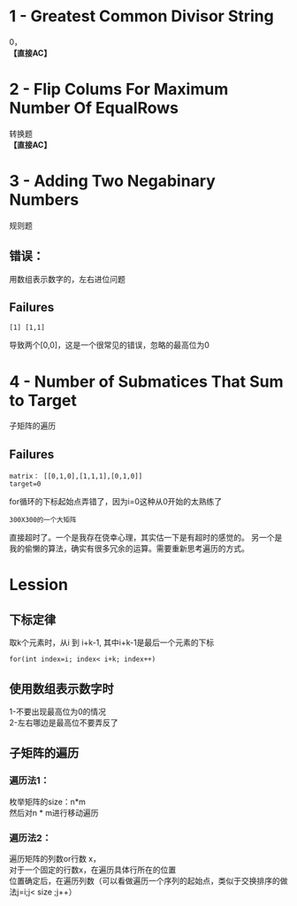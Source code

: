 # 1 - Greatest Common Divisor String
0，  
**【直接AC】**
# 2 - Flip Colums For Maximum Number Of EqualRows
转换题  
**【直接AC】**

# 3 - Adding Two Negabinary Numbers
规则题
## 错误： 
用数组表示数字的，左右进位问题
## Failures
    [1] [1,1]   
导致两个[0,0]，这是一个很常见的错误，忽略的最高位为0

# 4 - Number of Submatices That Sum to Target
子矩阵的遍历
## Failures
    matrix： [[0,1,0],[1,1,1],[0,1,0]]  
    target=0  
for循环的下标起始点弄错了，因为i=0这种从0开始的太熟练了  

    300X300的一个大矩阵
直接超时了。一个是我存在侥幸心理，其实估一下是有超时的感觉的。
另一个是我的偷懒的算法，确实有很多冗余的运算。需要重新思考遍历的方式。

# Lession
## 下标定律
取k个元素时，从i 到 i+k-1, 其中i+k-1是最后一个元素的下标   

    for(int index=i; index< i+k; index++)  


## 使用数组表示数字时  
1-不要出现最高位为0的情况  
2-左右哪边是最高位不要弄反了

## 子矩阵的遍历

### 遍历法1：  
枚举矩阵的size：n*m  
然后对n * m进行移动遍历

### 遍历法2：
遍历矩阵的列数or行数 x，  
对于一个固定的行数x，在遍历具体行所在的位置  
位置确定后，在遍历列数（可以看做遍历一个序列的起始点，类似于交换排序的做法j=i;j< size ;j++）
